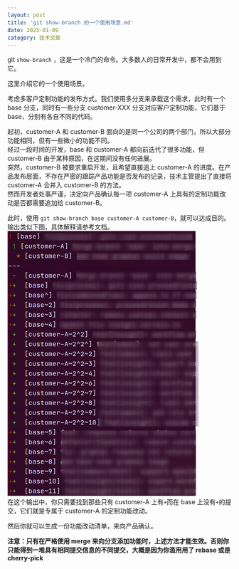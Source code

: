 ```yaml
---
layout: post
title: 'git show-branch 的一个使用场景.md'
date: 2025-01-09
category: 技术文章
---
```


git `show-branch` ，这是一个冷门的命令。大多数人的日常开发中，都不会用到它。

这里介绍它的一个使用场景。

考虑多客户定制功能的发布方式。我们使用多分支来承载这个需求，此时有一个  base 分支，同时有一些分支 customer-XXX 分支对应客户定制功能，它们基于 base，分别有各自不同的代码。

起初，customer-A 和 customer-B 面向的是同一个公司的两个部门，所以大部分功能相同，但有一些微小的功能不同。\
经过一段时间的开发，base 和 customer-A 都向前迭代了很多功能，但 customer-B 由于某种原因，在这期间没有任何进展。\
突然，customer-B 被要求重启开发，且希望直接追上 customer-A 的进度。在产品发布层面，不存在严密的跟踪产品功能是否发布的记录，技术主管提出了直接将 customer-A 合并入 customer-B 的方法。\
然而开发者处事严谨，决定向产品确认每一项 customer-A 上具有的定制功能改动是否都需要追加给 customer-B。

此时，使用 `git show-branch base customer-A customer-B`，就可以达成目的。
输出类似下图，具体解释请参考文档。
![](/attachments/Pasted%20image%2020250109104824.png)\
在这个输出中，你只需要找到那些只有 customer-A 上有`+`而在 base 上没有`+`的提交，它们就是专属于 customer-A 的定制功能改动。

然后你就可以生成一份功能改动清单，来向产品确认。

**注意：只有在严格使用 merge 来向分支添加功能时，上述方法才能生效。否则你只能得到一堆具有相同提交信息的不同提交，大概是因为你滥用用了 rebase 或是 cherry-pick**

